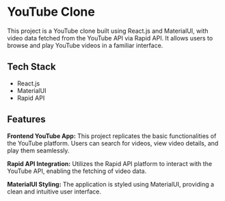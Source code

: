 
# YouTube Clone

This project is a YouTube clone built using React.js and MaterialUI, with video data fetched from the YouTube API via Rapid API. It allows users to browse and play YouTube videos in a familiar interface.

## Tech Stack

* React.js
* MaterialUI
* Rapid API

## Features

**Frontend YouTube App:** This project replicates the basic functionalities of the YouTube platform. Users can search for videos, view video details, and play them seamlessly.

**Rapid API Integration:** Utilizes the Rapid API platform to interact with the YouTube API, enabling the fetching of video data.

**MaterialUI Styling:** The application is styled using MaterialUI, providing a clean and intuitive user interface.